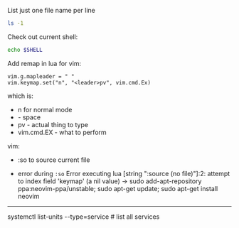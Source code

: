 List just one file name per line
```bash
ls -1
```

Check out current shell:

```bash
echo $SHELL
```

Add remap in lua for vim:

```
vim.g.mapleader = " "
vim.keymap.set("n", "<leader>pv", vim.cmd.Ex)
```

which is:
 - n for normal mode
 - <leader> - space
 - pv - actual thing to type
 - vim.cmd.EX - what to perform

vim:
 - :so to source current file

 - error during `:so`  Error executing lua [string ":source (no file)"]:2: attempt to index field 'keymap' (a nil value)
  -> sudo add-apt-repository ppa:neovim-ppa/unstable; sudo apt-get update; sudo apt-get install neovim

---

systemctl list-units --type=service # list all services
